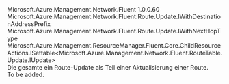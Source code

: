 <Type Name="IUpdate" FullName="Microsoft.Azure.Management.Network.Fluent.Route.Update.IUpdate">
  <TypeSignature Language="C#" Value="public interface IUpdate : Microsoft.Azure.Management.Network.Fluent.Route.Update.IWithDestinationAddressPrefix, Microsoft.Azure.Management.Network.Fluent.Route.Update.IWithNextHopType, Microsoft.Azure.Management.ResourceManager.Fluent.Core.ChildResourceActions.ISettable&lt;Microsoft.Azure.Management.Network.Fluent.RouteTable.Update.IUpdate&gt;" />
  <TypeSignature Language="ILAsm" Value=".class public interface auto ansi abstract IUpdate implements class Microsoft.Azure.Management.Network.Fluent.Route.Update.IWithDestinationAddressPrefix, class Microsoft.Azure.Management.Network.Fluent.Route.Update.IWithNextHopType, class Microsoft.Azure.Management.ResourceManager.Fluent.Core.ChildResourceActions.ISettable`1&lt;class Microsoft.Azure.Management.Network.Fluent.RouteTable.Update.IUpdate&gt;" />
  <TypeSignature Language="DocId" Value="T:Microsoft.Azure.Management.Network.Fluent.Route.Update.IUpdate" />
  <TypeSignature Language="VB.NET" Value="Public Interface IUpdate&#xA;Implements ISettable(Of IUpdate), IWithDestinationAddressPrefix, IWithNextHopType" />
  <TypeSignature Language="F#" Value="type IUpdate = interface&#xA;    interface ISettable&lt;IUpdate&gt;&#xA;    interface IWithDestinationAddressPrefix&#xA;    interface IWithNextHopType" />
  <AssemblyInfo>
    <AssemblyName>Microsoft.Azure.Management.Network.Fluent</AssemblyName>
    <AssemblyVersion>1.0.0.60</AssemblyVersion>
  </AssemblyInfo>
  <Interfaces>
    <Interface>
      <InterfaceName>Microsoft.Azure.Management.Network.Fluent.Route.Update.IWithDestinationAddressPrefix</InterfaceName>
    </Interface>
    <Interface>
      <InterfaceName>Microsoft.Azure.Management.Network.Fluent.Route.Update.IWithNextHopType</InterfaceName>
    </Interface>
    <Interface>
      <InterfaceName>Microsoft.Azure.Management.ResourceManager.Fluent.Core.ChildResourceActions.ISettable&lt;Microsoft.Azure.Management.Network.Fluent.RouteTable.Update.IUpdate&gt;</InterfaceName>
    </Interface>
  </Interfaces>
  <Docs>
    <summary>
            Die gesamte ein Route-Update als Teil einer Aktualisierung einer Route.
            </summary>
    <remarks>To be added.</remarks>
  </Docs>
  <Members />
</Type>
